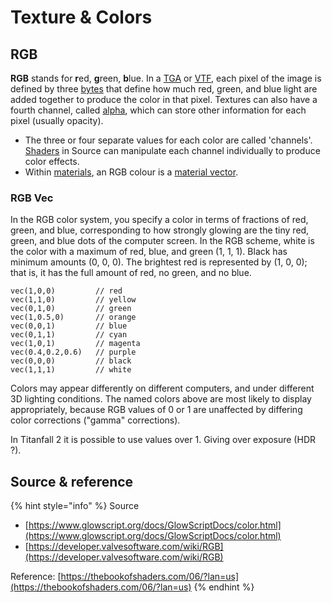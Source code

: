 # Texture & Colors

## RGB

**RGB** stands for **r**ed, **g**reen, **b**lue. In a [TGA](../../file-format/truevision-graphics-adapter-tga.md) or [VTF](../valve-texture-format-vtf/), each pixel of the image is defined by three [bytes](https://developer.valvesoftware.com/wiki/Byte) that define how much red, green, and blue light are added together to produce the color in that pixel. Textures can also have a fourth channel, called [alpha](https://developer.valvesoftware.com/wiki/Alpha), which can store other information for each pixel \(usually opacity\).

* The three or four separate values for each color are called 'channels'. [Shaders](https://developer.valvesoftware.com/wiki/Shader) in Source can manipulate each channel individually to produce color effects.
* Within [materials](../valve-material-type-vmt.md), an RGB colour is a [material vector](../material-vector.md).

### RGB Vec

In the RGB color system, you specify a color in terms of fractions of red, green, and blue, corresponding to how strongly glowing are the tiny red, green, and blue dots of the computer screen. In the RGB scheme, white is the color with a maximum of red, blue, and green \(1, 1, 1\). Black has minimum amounts \(0, 0, 0\). The brightest red is represented by \(1, 0, 0\); that is, it has the full amount of red, no green, and no blue.

```text
vec(1,0,0)         // red
vec(1,1,0)         // yellow
vec(0,1,0)         // green
vec(1,0.5,0)       // orange
vec(0,0,1)         // blue
vec(0,1,1)         // cyan
vec(1,0,1)         // magenta
vec(0.4,0.2,0.6)   // purple
vec(0,0,0)         // black
vec(1,1,1)         // white
```

Colors may appear differently on different computers, and under different 3D lighting conditions. The named colors above are most likely to display appropriately, because RGB values of 0 or 1 are unaffected by differing color corrections \("gamma" corrections\).

In Titanfall 2 it is possible to use values over 1. Giving over exposure \(HDR ?\).

## Source & reference

{% hint style="info" %}
Source

* [https://www.glowscript.org/docs/GlowScriptDocs/color.html](https://www.glowscript.org/docs/GlowScriptDocs/color.html)
* [https://developer.valvesoftware.com/wiki/RGB](https://developer.valvesoftware.com/wiki/RGB)

Reference: [https://thebookofshaders.com/06/?lan=us](https://thebookofshaders.com/06/?lan=us)
{% endhint %}


